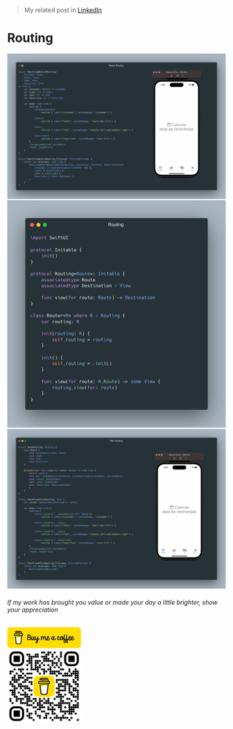 > My related post in [LinkedIn](https://www.linkedin.com/posts/vladyslav-fil_iosdevelopment-swiftui-codingtips-activity-7031169346613719040-zURa)

# Routing
<img src="resources/Before.gif">
<img src="resources/Routing.png">
<img src="resources/After.gif">

###### If my work has brought you value or made your day a little brighter, show your appreciation

<a href="https://www.buymeacoffee.com/vfil">
<img src="../../bmc/bmc-button.png" width="170px">
<br/>
<img src="../../bmc/bmc_qr.png" width="170px">
</a>
